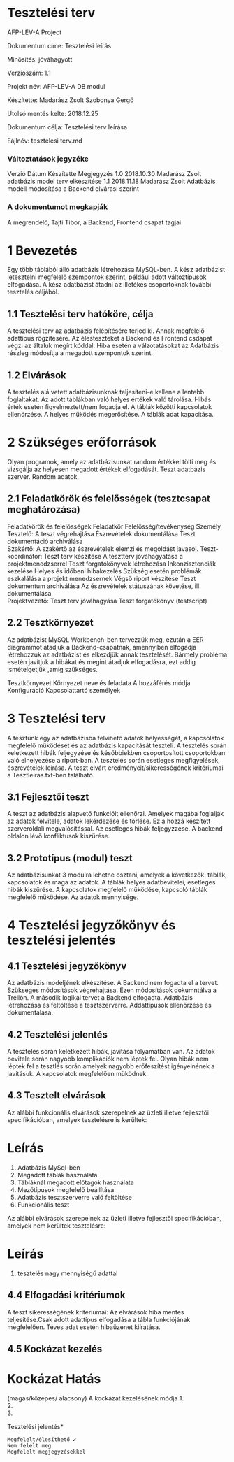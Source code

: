 # 	Tesztelési terv 

AFP-LEV-A Project

Dokumentum címe: Tesztelési leírás

Minősítés: jóváhagyott

Verziószám: 1.1

Projekt név: AFP-LEV-A DB modul

Készítette:	
		Madarász Zsolt
		Szobonya Gergő
		
Utolsó mentés kelte: 2018.12.25	

Dokumentum célja: Tesztelési terv leírása

Fájlnév:	tesztelesi terv.md


###	Változtatások jegyzéke
Verzió	Dátum	Készítette	Megjegyzés
1.0	2018.10.30 	Madarász Zsolt	 adatbázis model terv elkészítése
1.1	2018.11.18	Madarász Zsolt	Adatbázis modell módosítása a Backend elvárasi szerint
			
			
			

###	A dokumentumot megkapják
A megrendelő, Tajti Tibor, a Backend, Frontend csapat tagjai.



#	1	Bevezetés
Egy több táblából álló adatbázis létrehozása MySQL-ben. A kész adatbázist letesztelni megfelelő szempontok szerint, például adott változtípusok elfogadása. A kész adatbázist átadni az illetékes csoportoknak további tesztelés céljából.


##	1.1	Tesztelési terv hatóköre, célja 
A tesztelési terv az adatbázis felépítésére terjed ki. Annak megfelelő adattípus rögzítésére. Az élesteszteket a Backend és Frontend csdapat végzi az általuk megírt kóddal. Hiba esetén a válzotatásokat az Adatbázis részleg módosítja a megadott szempontok szerint.

##	1.2	Elvárások

A tesztelés alá vetett adatbázisunknak teljesíteni-e kellene a lentebb foglaltakat.
Az adott táblákban való helyes értékek való tárolása.
Hibás érték esetén figyelmeztett/nem fogadja el.
A táblák közötti kapcsolatok ellenörzése.
A helyes müködés megerősítése.
A táblák adat kapacitása. 

#	2	Szükséges erőforrások

Olyan programok, amely az adatbázisunkat random értékkel tölti meg és vizsgálja az helyesen megadott értékek elfogadását.
Teszt adatbázis szerver.
Random adatok.

##	2.1	Feladatkörök és felelősségek (tesztcsapat meghatározása)

Feladatkörök és felelősségek
Feladatkör	Felelősség/tevékenység	Személy
Tesztelő:		A teszt végrehajtása
	Észrevételek dokumentálása
	Teszt dokumentáció archiválása	
Szakértő:	A szakértő az észrevételek elemzi és megoldást javasol.	
Teszt-koordinátor:		Teszt terv készítése
	A tesztterv jóváhagyatása a projektmenedzserrel
	Teszt forgatókönyvek létrehozása
	Inkonzisztenciák kezelése 
	Helyes és időbeni hibakezelés 
	Szükség esetén problémák eszkalálása a projekt menedzsernek 
	Végső riport készítése
	Teszt dokumentum archiválása
	Az észrevételek státuszának követése, ill. dokumentálása	
Projektvezető:		Teszt terv jóváhagyása 
	Teszt forgatókönyv (testscript)	

##	2.2	Tesztkörnyezet
Az adatbázist MySQL Workbench-ben tervezzük meg, ezután a EER diagrammot átadjuk a Backend-csapatnak, amennyiben elfogadja létrehozzuk az adatbázist és elkezdjük annak tesztelését. Bármely probléma esetén javítjuk a hibákat és megint átadjuk elfogadásra, ezt addig ismételgetjük ,amíg szükséges.


Tesztkörnyezet
Környezet neve és feladata	A hozzáférés módja	Konfiguráció	Kapcsolattartó személyek
			
			
			
#	3	Tesztelési terv

A tesztünk egy az adatbázisba felvihető adatok helyességét, a kapcsolatok megfelelő müködését és az adatbázis kapacitását teszteli.
A tesztelés során keletkezett hibák feljegyzése és későbbiekben csoportosított csoportokban való elhelyezése a riport-ban.
A tesztelés során esetleges megfigyelések, észrevételek leírása.
A teszt elvárt eredményeit/sikerességének kritériumai a Tesztleiras.txt-ben található.

##	3.1	Fejlesztői teszt

A teszt az adatbázis alapvető funkcióit ellenőrzi.
Amelyek magába foglalják az adatok felvitele, adatok lekérdezése és törlése.
Ez a hozzá készített szerveroldali megvalósítással.
Az esetleges hibák feljegyzzése.
A backend oldalon lévő konfliktusok kiszürése.

##	3.2	Prototípus (modul) teszt

Az adatbázisunkat 3 modulra lehetne osztani, amelyek a következők: táblák, kapcsolatok és maga az adatok.
A táblák helyes adatbevitelei, esetleges hibák kiszürése.
A kapcsolatok megfelelő müködése, kapcsoló táblák megfelelő müködése.
Az adatok mennyisége. 

#	4	Tesztelési jegyzőkönyv és tesztelési jelentés
##	4.1	Tesztelési jegyzőkönyv
Az adatbázis modeljének elkészítése. A Backend nem fogadta el a tervet. Szükséges módosítások végrehajtása. Ezen módosítások dokumntálva a Trellón. A második logikai tervet a Backend elfogadta. Adatbázis létrehozása és feltöltése a tesztszerverre. Addattípusok ellenőrzése és dokumentálása.

##	4.2	Tesztelési jelentés

A tesztelés során keletkezett hibák, javítása folyamatban van.
Az adatok bevitele során nagyobb komplikációk nem léptek fel. 
Olyan hibák nem léptek fel a tesztlés során amelyek nagyobb erőfeszítést igényelnének a javításuk.
A kapcsolatok megfelelően müködnek.

##	4.3	Tesztelt elvárások 

Az alábbi funkcionális elvárások szerepelnek az üzleti illetve fejlesztői specifikációban, amelyek tesztelésre is kerültek: 

#	Leírás
1.	Adatbázis MySql-ben
2.	Megadott táblák használata
3.	Tábláknál megadott előtagok használata
4.	Mezőtípusok megfelelő beállítása
5.	Adatbázis tesztszerverre való feltöltése
6.	Funkcionális teszt

Az alábbi elvárások szerepelnek az üzleti illetve fejlesztői specifikációban, amelyek nem kerültek tesztelésre: 
#	Leírás
1. tesztelés nagy mennyiségű adattal	

##	4.4	Elfogadási kritériumok
A teszt sikerességének kritériumai: Az elvárások hiba mentes teljesítése.Csak adott adattípus elfogadása a tábla funkciójának megfelelően. Téves adat esetén hibaüzenet kiíratása.
	
##	4.5	Kockázat kezelés

#	Kockázat	Hatás
(magas/közepes/
alacsony)	A kockázat kezelésének módja
1.			
2.			
3.			

Tesztelési jelentés*




	Megfelelt/élesíthető ✔ 
	Nem felelt meg
	Megfelelt megjegyzésekkel

